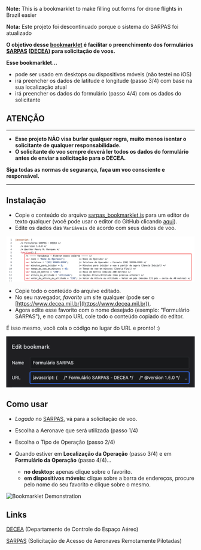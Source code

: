 **Note:** This is a bookmarklet to make filling out forms for drone flights in Brazil easier

**Nota:** Este projeto foi descontinuado porque o sistema do SARPAS foi atualizado

**O objetivo desse [bookmarklet](https://pt.wikipedia.org/wiki/Bookmarklet) é facilitar o preenchimento dos formulários [SARPAS](https://servicos.decea.mil.br/sarpas) ([DECEA](https://www.decea.mil.br)) para solicitação de voos.**

**Esse bookmarklet...**

- pode ser usado em desktops ou dispositivos móveis (não testei no iOS)
- irá preencher os dados de latitude e longitude (passo 3/4) com base na sua localização atual
- irá preencher os dados do formulário (passo 4/4) com os dados do solicitante

## ATENÇÃO

---

- **Esse projeto NÃO visa burlar qualquer regra, muito menos isentar o solicitante de qualquer responsabilidade.**
- **O solicitante do voo sempre deverá ler todos os dados do formulário antes de enviar a solicitação para o DECEA.**

**Siga todas as normas de segurança, faça um voo consciente e responsável.**

---

## Instalação

- Copie o conteúdo do arquivo [sarpas_bookmarklet.js](https://github.com/maurymmarques/sarpas_bookmarklet/blob/master/sarpas_bookmarklet.js) para um editor de texto qualquer (você pode usar o editor do GitHub clicando [aqui](https://github.com/maurymmarques/sarpas_bookmarklet/edit/master/sarpas_bookmarklet.js)).
- Edite os dados das `Variáveis` de acordo com seus dados de voo.

![Variables Screenshot](https://github.com/maurymmarques/sarpas_bookmarklet/raw/master/media/variables_screenshot.png)

- Copie todo o conteúdo do arquivo editado.
- No seu navegador, *favorite* um site qualquer (pode ser o [https://www.decea.mil.br](https://www.decea.mil.br)).
- Agora edite esse favorito com o nome desejado (exemplo: "Formulário SARPAS"), e no campo URL cole todo o conteúdo copiado do editor.

É isso mesmo, você cola o código no lugar do URL e pronto! :)

![Bookmark Screenshot](https://github.com/maurymmarques/sarpas_bookmarklet/raw/master/media/bookmark_screenshot.png)

## Como usar

- *Logado* no [SARPAS](https://servicos.decea.mil.br/sarpas), vá para a solicitação de voo.
- Escolha a Aeronave que será utilizada (passo 1/4)
- Escolha o Tipo de Operação (passo 2/4)
- Quando estiver em **Localização da Operação** (passo 3/4) e em **Formulário da Operação** (passo 4/4)...

    - **no desktop:** apenas clique sobre o favorito.
    - **em dispositivos móveis:** clique sobre a barra de endereços, procure pelo nome do seu favorito e clique sobre o mesmo.

![Bookmarklet Demonstration](https://github.com/maurymmarques/sarpas_bookmarklet/raw/master/media/bookmarklet_demonstration.gif)

## Links

[DECEA](https://www.decea.mil.br) (Departamento de Controle do Espaço Aéreo)

[SARPAS](https://servicos.decea.mil.br/sarpas) (Solicitação de Acesso de Aeronaves Remotamente Pilotadas)